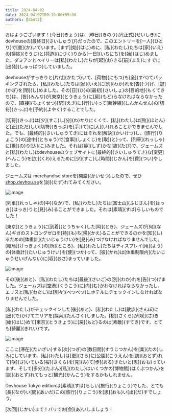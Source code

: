 ```yaml
---
title: 2024-04-02
date: 2024-04-02T09:10:00+09:00
authors: [dbut2]
---
```

おはようございます！[今日]{きょう}は、[昨日]{きのう}が[正式]{せいしき}にdevhouseの[最終日]{さいしゅうび}だったので、このエントリーを[一人]{ひとり}で[書]{か}いています。[まず][始]{はじ}めに、[私]{わたし}たちは[家]{いえ}の[掃除]{そうじ}と[荷造]{にづく}りから[一日]{いちにち}を[始]{はじ}めました。ダミアンとベイリーは[私]{わたし}たちが[起]{お}きる[前]{まえ}にすでに[出発]{しゅっぱつ}していました。

devhouseがすっきりと[片付]{かたづ}いて、[荷物]{にもつ}も[全]{すべ}てパッキングされたら、[私]{わたし}たちは[家]{いえ}に[別]{わか}れを[告]{つ}げ、[鍵]{かぎ}を[閉]{し}めました。その[日]{ひ}の[最初]{さいしょ}の[目的地]{もくてきち}は、[皆]{みんな}が[東京]{とうきょう}に[戻]{もど}らなければならなかったので、[直接]{ちょくせつ}[駅]{えき}に[行]{い}って[新幹線]{しんかんせん}の[切符]{きっぷ}を[予約]{よやく}することでした。

[切符]{きっぷ}は[少]{すこ}し[分]{わ}かりにくくて、[私]{わたし}は[殆]{ほとん}ど[正]{ただ}しい[切符]{きっぷ}を[手]{て}に[入]{い}れることができませんでした。でも、[最終的]{さいしゅうてき}にはそれを[解決]{かいけつ}し、[旅行]{りょこう}の[途中]{とちゅう}で[食事]{しょくじ}を[取]{と}って、[列車]{れっしゃ}に[乗]{の}り[込]{こ}みました。それは[静]{しず}かな[旅]{たび}で、ジェームズと[私]{わたし}はdevhouseのウェブサイトに[最終的]{さいしゅうてき}な[変更]{へんこう}を[加]{くわ}えるために[少]{すこ}し[時間]{じかん}を[費]{つい}やしました。

ジェームズは merchandise storeを[開設]{かいせつ}したので、ぜひ[shop.devhou.se](https://shop.devhou.se)を[訪]{たず}れてみてください。

![image](https://github.com/devhou-se/www-jp/assets/61171623/70356b86-83e2-42a6-9f97-ce028c743950)

[列車]{れっしゃ}の[中]{なか}で、[私]{わたし}たちは[富士山]{ふじさん}を[はっき]{はっき}りと[見]{み}ることができました。それは[素晴]{すば}らしいものでした！

[東京]{とうきょう}に[到着]{とうちゃく}した[時]{とき}、ジェームズが[何]{なん}ギガのストロングゼロを[持]{も}ち[帰]{かえ}ることができるのかを[知]{し}るための[体重計]{たいじゅうけい}を[見]{み}つけなければなりませんでした。[結局]{けっきょく}の[所]{ところ}、[私]{わたし}たちはディスプレイ[用]{よう}の[体重計]{たいじゅうけい}を[使]{つか}って、[彼]{かれ}は[体重制限内]{たいじゅうせいげんない}に[収]{おさ}まっていました。

![image](https://github.com/devhou-se/www-jp/assets/61171623/db7eec2c-8b2b-410c-b202-01f2b30e426e)

その[後]{あと}、[私]{わたし}たちは[最後]{さいご}の[別]{わか}れを[告]{つ}げました。ジェームズは[空港]{くうこう}に[向]{む}かわなければならなかったし、エリスと[私]{わたし}は[別々]{べつべつ}にホテルにチェックインしなければなりませんでした。

[私]{わたし}がチェックインした[後]{あと}、[私]{わたし}は[散歩]{さんぽ}に[出]{で}かけてエリアを[探索]{たんさく}しました。[桜]{さくら}が[咲]{さ}き[始]{はじ}めて[東京]{とうきょう}に[戻]{もど}るのは[素敵]{すてき}です、とても[綺麗]{きれい}です。

![image](https://github.com/devhou-se/www-jp/assets/61171623/bee724c7-4b4a-45fc-a2d0-c6445ccb6af6)

ここに[滞在]{たいざい}する[次]{つぎ}の[数日間]{すうじつかん}を[楽]{たの}しみにしています、[私]{わたし}は[更]{さら}に[公園]{こうえん}を[訪]{おとず}れて[咲]{さ}いている[桜]{さくら}を[見]{み}て[歩]{ある}きたいと[思]{おも}っています、そして[多分]{たぶん}[私]{わたし}はいくつかの[博物館]{はくぶつかん}を[訪]{おとず}れてもっと[観光]{かんこう}をするかもしれません。

Devhouse Tokyo editionは[素晴]{すば}らしい[旅行]{りょこう}でした、とても[長]{なが}い[間]{あいだ}この[旅行]{りょこう}を[思]{おも}い[出]{だ}すでしょう。

[次回]{じかい}まで！バリでお[会]{あ}いしましょう！